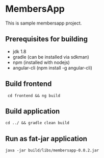 # MembersApp 

This is sample membersapp project.

## Prerequisites for building
+ jdk 1.8
+ gradle (can be installed via sdkman)
+ npm (installed with nodejs)
+ angular-cli (npm install -g angular-cli) 

## Build frontend
``` cd frontend && ng build```

## Build application
```cd ../ && gradle clean build```

## Run as fat-jar application
```java -jar build/libs/membersapp-0.0.2.jar```